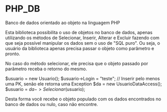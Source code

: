 # PHP_DB

Banco de dados orientado ao objeto na linguagem PHP

Esta biblioteca possibilita o uso de objetos no banco de dados, apenas utilizando os métodos de Selecionar, Inserir, Alterar e Excluir fazendo com que seja possível manipular os dados sem o uso de "SQL puro". Ou seja, o usuário da biblioteca apenas precisa passar o objeto como parâmetro e pronto.

No caso do método selecionar, ele precisa que o objeto passado por parâmetro receba o retorno do mesmo.

$usuario = new Usuario();
$usuario->Login = "teste"; // Inserir pelo menos uma PK, senão ele retorna uma Exception
$da = new UsuarioDataAccess();
$usuario = $da->Selecionar($usuario);

Desta forma você recebe o objeto populado com os dados encontrados no banco de dados ou nulo, caso não encontre.
